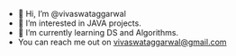 - 👋 Hi, I’m @vivaswataggarwal
- 👀 I’m interested in JAVA projects.
- 🌱 I’m currently learning DS and Algorithms.
- You can reach me out on vivaswataggarwal@gmail.com

<!---
vivaswataggarwal/vivaswataggarwal is a ✨ special ✨ repository because its `README.md` (this file) appears on your GitHub profile.
You can click the Preview link to take a look at your changes.
--->
